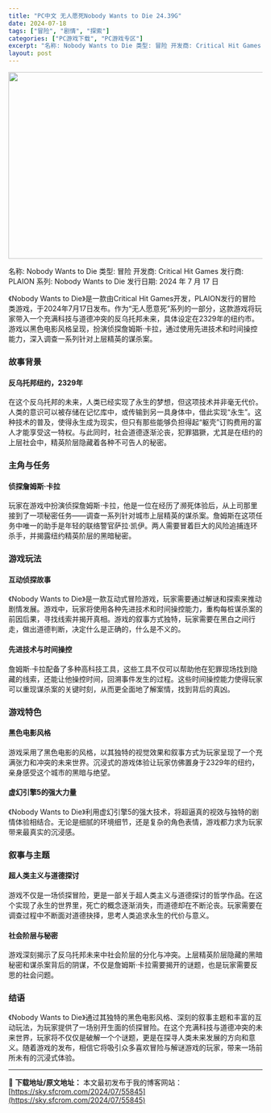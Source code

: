 ```yaml
---
title: "PC中文 无人愿死Nobody Wants to Die 24.39G"
date: 2024-07-18
tags: ["冒险", "剧情", "探索"]
categories: ["PC游戏下载", "PC游戏专区"]
excerpt: "名称: Nobody Wants to Die 类型: 冒险 开发商: Critical Hit Games 发行商: PLAION 系列: Nobody Wants to Die 发行日期: 2024 年 7 月 17 日 《Nobody Wants to Die》是一款由Critical Hit&hellip;"
layout: post
---
```


<img class="aligncenter size-full wp-image-55846" src="https://sky.sfcrom.com/wp-content/uploads/2024/07/2024071804270654.webp" alt="" width="660" height="370" />

名称: Nobody Wants to Die
类型: 冒险
开发商: Critical Hit Games
发行商: PLAION
系列: Nobody Wants to Die
发行日期: 2024 年 7 月 17 日

《Nobody Wants to Die》是一款由Critical Hit Games开发，PLAION发行的冒险类游戏，于2024年7月17日发布。作为“无人愿意死”系列的一部分，这款游戏将玩家带入一个充满科技与道德冲突的反乌托邦未来，具体设定在2329年的纽约市。游戏以黑色电影风格呈现，扮演侦探詹姆斯·卡拉，通过使用先进技术和时间操控能力，深入调查一系列针对上层精英的谋杀案。
<h3>故事背景</h3>
<h4>反乌托邦纽约，2329年</h4>
在这个反乌托邦的未来，人类已经实现了永生的梦想，但这项技术并非毫无代价。人类的意识可以被存储在记忆库中，或传输到另一具身体中，借此实现“永生”。这种技术的普及，使得永生成为现实，但只有那些能够负担得起“躯壳”订购费用的富人才能享受这一特权。与此同时，社会道德逐渐沦丧，犯罪猖獗，尤其是在纽约的上层社会中，精英阶层隐藏着各种不可告人的秘密。
<h3>主角与任务</h3>
<h4>侦探詹姆斯·卡拉</h4>
玩家在游戏中扮演侦探詹姆斯·卡拉，他是一位在经历了濒死体验后，从上司那里接到了一项秘密任务——调查一系列针对城市上层精英的谋杀案。詹姆斯在这项任务中唯一的助手是年轻的联络警官萨拉·凯伊。两人需要冒着巨大的风险追捕连环杀手，并揭露纽约精英阶层的黑暗秘密。
<h3>游戏玩法</h3>
<h4>互动侦探故事</h4>
《Nobody Wants to Die》是一款互动式冒险游戏，玩家需要通过解谜和探索来推动剧情发展。游戏中，玩家将使用各种先进技术和时间操控能力，重构每桩谋杀案的前因后果，寻找线索并揭开真相。游戏的叙事方式独特，玩家需要在黑白之间行走，做出道德判断，决定什么是正确的，什么是不义的。
<h4>先进技术与时间操控</h4>
詹姆斯·卡拉配备了多种高科技工具，这些工具不仅可以帮助他在犯罪现场找到隐藏的线索，还能让他操控时间，回溯事件发生的过程。这些时间操控能力使得玩家可以重现谋杀案的关键时刻，从而更全面地了解案情，找到背后的真凶。
<h3>游戏特色</h3>
<h4>黑色电影风格</h4>
游戏采用了黑色电影的风格，以其独特的视觉效果和叙事方式为玩家呈现了一个充满张力和冲突的未来世界。沉浸式的游戏体验让玩家仿佛置身于2329年的纽约，亲身感受这个城市的黑暗与绝望。
<h4>虚幻引擎5的强大力量</h4>
《Nobody Wants to Die》利用虚幻引擎5的强大技术，将超逼真的视效与独特的剧情体验相结合。无论是细腻的环境细节，还是复杂的角色表情，游戏都力求为玩家带来最真实的沉浸感。
<h3>叙事与主题</h3>
<h4>超人类主义与道德探讨</h4>
游戏不仅是一场侦探冒险，更是一部关于超人类主义与道德探讨的哲学作品。在这个实现了永生的世界里，死亡的概念逐渐消失，而道德却在不断沦丧。玩家需要在调查过程中不断面对道德抉择，思考人类追求永生的代价与意义。
<h4>社会阶层与秘密</h4>
游戏深刻揭示了反乌托邦未来中社会阶层的分化与冲突。上层精英阶层隐藏的黑暗秘密和谋杀案背后的阴谋，不仅是詹姆斯·卡拉需要揭开的谜题，也是玩家需要反思的社会问题。
<h3>结语</h3>
《Nobody Wants to Die》通过其独特的黑色电影风格、深刻的叙事主题和丰富的互动玩法，为玩家提供了一场别开生面的侦探冒险。在这个充满科技与道德冲突的未来世界，玩家将不仅仅是破解一个个谜题，更是在探寻人类未来发展的方向和意义。随着游戏的发布，相信它将吸引众多喜欢冒险与解谜游戏的玩家，带来一场前所未有的沉浸式体验。

---
📖 **下载地址/原文地址：** 本文最初发布于我的博客网站：[https://sky.sfcrom.com/2024/07/55845](https://sky.sfcrom.com/2024/07/55845)
